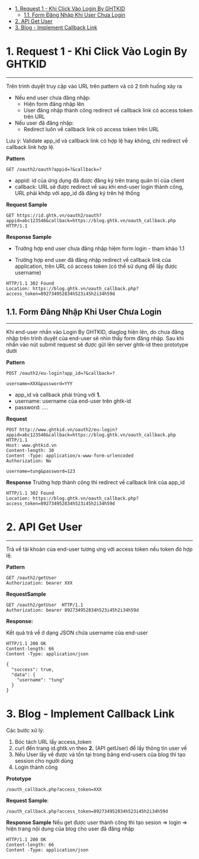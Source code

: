 <!-- TOC -->

- [1. Request 1 - Khi Click Vào Login By GHTKID](#1-request-1---khi-click-vào-login-by-ghtkid)
    - [1.1. Form Đăng Nhập Khi User Chưa Login](#11-form-đăng-nhập-khi-user-chưa-login)
- [2. API Get User](#2-api-get-user)
- [3. Blog - Implement Callback Link](#3-blog---implement-callback-link)

<!-- /TOC -->

# 1. Request 1 - Khi Click Vào Login By GHTKID
--------------

Trên trình duyệt truy cập vào URL trên pattern và có 2 tình huống xảy ra

- Nếu end user chưa đăng nhập:
  - Hiện form đăng nhập lên
  - User đăng nhập thành công redirect về callback link có access token trên URL
- Nếu user đã đăng nhập:
  - Redirect luôn về callback link có access token trên URL

Lưu ý:
Validate app_id và callback link có hợp lệ hay không, chỉ redirect về callback link hợp lệ.

**Pattern**

```
GET /oauth2/oauth?appid=?&callback=?
```

- appid: id của ứng dụng đã được đăng ký trên trang quản trị của client
- callback: URL sẽ được redirect về sau khi end-user login thành công, URL phải khớp với app_id đã đăng ký trên hệ thống

**Request Sample**

```
GET https://id.ghtk.vn/oauth2/oauth?appid=abc123546&callback=https://blog.ghtk.vn/oauth_callback.php HTTP/1.1
```

**Response Sample**

- Trường hợp end user chưa đăng nhập hiệm form login - tham khảo 1.1
 
- Trường hợp end user đã đăng nhập redirect về callback link của application, trên URL có access token (có thể sử dụng để lấy được username)

```
HTTP/1.1 302 Found
Location: https://blog.ghtk.vn/oauth_callback.php?access_token=892734952834h523i45h2i34h59d

```


## 1.1. Form Đăng Nhập Khi User Chưa Login
--------------

Khi end-user nhấn vào Login By GHTKID, diaglog hiện lên, do chưa đăng nhập trên trình duyệt của end-user sẽ nhìn thấy form đăng nhập. Sau khi nhấn vào nút submit request sẽ được gửi lên server ghtk-id theo prototype dưới

**Pattern**

```
POST /oauth2/eu-login?app_id=?&callback=?

username=XXX&password=YYY
```

- app_id và callback phải trùng với **1.**
- username: username của end-user trên ghtk-id
- password: ....

**Request**

```
POST http://www.ghtkid.vn/oauth2/eu-login?appid=abc123546&callback=https://blog.ghtk.vn/oauth_callback.php HTTP/1.1
Host: www.ghtkid.vn
Content-length: 30
Content -Type: application/x-www-form-urlencoded
Authorization: No

username=tung&password=123
```

**Response**
Trường hợp thành công thì redirect về callback link của app_id
 
```
HTTP/1.1 302 Found
Location: https://blog.ghtk.vn/oauth_callback.php?access_token=892734952834h523i45h2i34h59d
```

# 2. API Get User
--------------------

Trả về tài khoản của end-user tương ưng với access token nếu token đó hợp lệ.

**Pattern**

```
GET /oauth2/getUser
Authorization: bearer XXX
```

**RequestSample**

```
GET /oauth2/getUser  HTTP/1.1
Authorization: bearer 892734952834h523i45h2i34h59d
```

**Response:**

Kết quả trả về ở dạng JSON chứa username của end-user 

```
HTTP/1.1 200 OK
Content-length: 66
Content -Type: application/json

{
  "success": true,
  "data": {
    "username": "tung"
  }
}
```

# 3. Blog - Implement Callback Link

Các bước xử lý:

1. Bóc tách URL lấy access_token
2. curl đến trang id.ghtk.vn theo **2.** (API getUser) để lấy thông tin user về
3. Nếu User lấy về được và tồn tại trong bảng end-users của blog thì tạo session cho người dùng 
4. Login thành công

**Prototype**

```
/oauth_callback.php?access_token=XXX
```

**Request Sample**:

```
/oauth_callback.php?access_token=892734952834h523i45h2i34h59d
```

**Response Sample**
Nếu get được user thành công thì tạo sesion => login => hiện trang nội dung của blog cho user đã đăng nhập

```
HTTP/1.1 200 OK
Content-length: 66
Content -Type: application/json
```